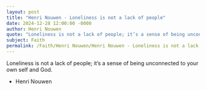 ```yaml
---
layout: post
title: "Henri Nouwen - Loneliness is not a lack of people"
date: 2024-12-28 12:00:00 -0000
author: Henri Nouwen
quote: "Loneliness is not a lack of people; it’s a sense of being unconnected to your own self and God."
subject: Faith
permalink: /Faith/Henri Nouwen/Henri Nouwen - Loneliness is not a lack of people
---
```


Loneliness is not a lack of people; it’s a sense of being unconnected to your own self and God.

- Henri Nouwen
